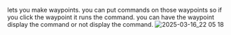 lets you make waypoints. you can put commands on those waypoints so if you click the waypoint it runs the command. you can have the waypoint display the command or not display the command.
![2025-03-16_22 05 18](https://github.com/user-attachments/assets/a6fffd84-2d1a-4ffb-b2fb-650815617f06)

